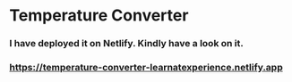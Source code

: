 # Temperature Converter

### I have deployed it on Netlify. Kindly have a look on it.
### https://temperature-converter-learnatexperience.netlify.app

